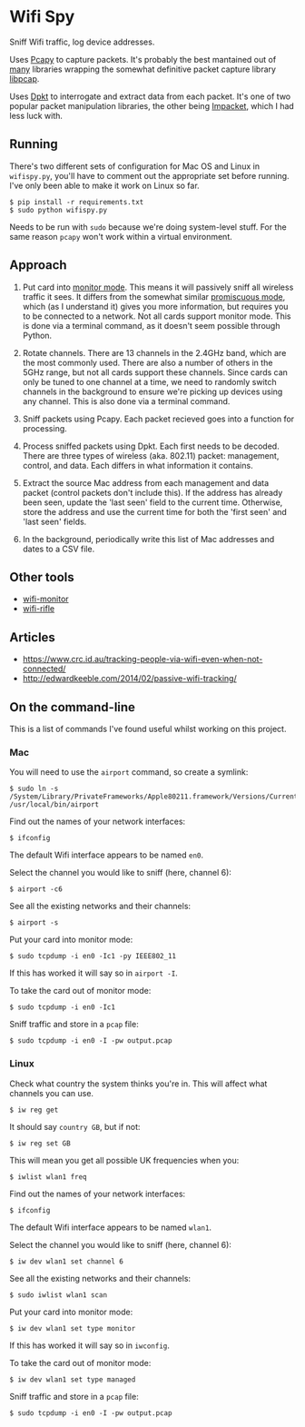 Wifi Spy
========

Sniff Wifi traffic, log device addresses.

Uses [Pcapy](https://github.com/CoreSecurity/pcapy) to capture packets. It's probably the best mantained out of [many](https://pypi.python.org/pypi?%3Aaction=search&term=pcap) libraries wrapping the somewhat definitive packet capture library [libpcap](https://github.com/the-tcpdump-group/libpcap).

Uses [Dpkt](https://github.com/kbandla/dpkt) to interrogate and extract data from each packet. It's one of two popular packet manipulation libraries, the other being [Impacket](https://github.com/CoreSecurity/impacket), which I had less luck with.


Running
-------

There's two different sets of configuration for Mac OS and Linux in `wifispy.py`, you'll have to comment out the appropriate set before running. I've only been able to make it work on Linux so far.

    $ pip install -r requirements.txt
    $ sudo python wifispy.py

Needs to be run with `sudo` because we're doing system-level stuff. For the same reason `pcapy` won't work within a virtual environment.


Approach
--------

1. Put card into [monitor mode](https://en.wikipedia.org/wiki/Monitor_mode). This means it will passively sniff all wireless traffic it sees. It differs from the somewhat similar [promiscuous mode](https://en.wikipedia.org/wiki/Promiscuous_mode), which (as I understand it) gives you more information, but requires you to be connected to a network. Not all cards support monitor mode. This is done via a terminal command, as it doesn't seem possible through Python.

2. Rotate channels. There are 13 channels in the 2.4GHz band, which are the most commonly used. There are also a number of others in the 5GHz range, but not all cards support these channels. Since cards can only be tuned to one channel at a time, we need to randomly switch channels in the background to ensure we're picking up devices using any channel. This is also done via a terminal command.

3. Sniff packets using Pcapy. Each packet recieved goes into a function for processing.

4. Process sniffed packets using Dpkt. Each first needs to be decoded. There are three types of wireless (aka. 802.11) packet: management, control, and data. Each differs in what information it contains.

5. Extract the source Mac address from each management and data packet (control packets don't include this). If the address has already been seen, update the 'last seen' field to the current time. Otherwise, store the address and use the current time for both the 'first seen' and 'last seen' fields.

6. In the background, periodically write this list of Mac addresses and dates to a CSV file.


Other tools
-----------

* [wifi-monitor](https://github.com/dave5623/wifi_monitor)
* [wifi-rifle](https://github.com/sensepost/WiFi-Rifle)


Articles
--------

* https://www.crc.id.au/tracking-people-via-wifi-even-when-not-connected/
* http://edwardkeeble.com/2014/02/passive-wifi-tracking/


On the command-line
-------------------

This is a list of commands I've found useful whilst working on this project.

### Mac

You will need to use the `airport` command, so create a symlink:

    $ sudo ln -s /System/Library/PrivateFrameworks/Apple80211.framework/Versions/Current/Resources/airport /usr/local/bin/airport

Find out the names of your network interfaces:

    $ ifconfig

The default Wifi interface appears to be named `en0`.

Select the channel you would like to sniff (here, channel 6):

    $ airport -c6

See all the existing networks and their channels:

    $ airport -s

Put your card into monitor mode:

    $ sudo tcpdump -i en0 -Ic1 -py IEEE802_11

If this has worked it will say so in `airport -I`.

To take the card out of monitor mode:

    $ sudo tcpdump -i en0 -Ic1

Sniff traffic and store in a `pcap` file:

    $ sudo tcpdump -i en0 -I -pw output.pcap

### Linux

Check what country the system thinks you're in. This will affect what channels you can use.

    $ iw reg get

It should say `country GB`, but if not:

    $ iw reg set GB

This will mean you get all possible UK frequencies when you:

    $ iwlist wlan1 freq

Find out the names of your network interfaces:

    $ ifconfig

The default Wifi interface appears to be named `wlan1`.

Select the channel you would like to sniff (here, channel 6):

    $ iw dev wlan1 set channel 6

See all the existing networks and their channels:

    $ sudo iwlist wlan1 scan

Put your card into monitor mode:

    $ iw dev wlan1 set type monitor

If this has worked it will say so in `iwconfig`.

To take the card out of monitor mode:

    $ iw dev wlan1 set type managed

Sniff traffic and store in a `pcap` file:

    $ sudo tcpdump -i en0 -I -pw output.pcap
